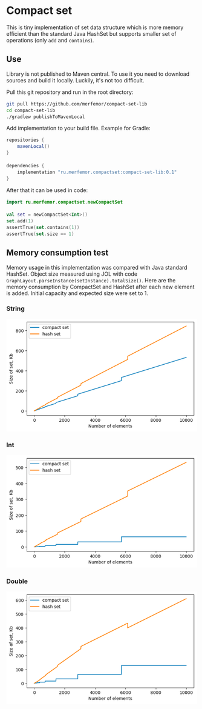 # Compact set

This is tiny implementation of set data structure which is more memory efficient than the standard Java HashSet 
but supports smaller set of operations (only `add` and `contains`).

## Use

Library is not published to Maven central. To use it you need to download sources and build it locally.
Luckily, it's not too difficult.

Pull this git repository and run in the root directory:

```bash
git pull https://github.com/merfemor/compact-set-lib
cd compact-set-lib
./gradlew publishToMavenLocal
```

Add implementation to your build file. Example for Gradle:
```groovy
repositories {
    mavenLocal()
}

dependencies {
    implementation "ru.merfemor.compactset:compact-set-lib:0.1"
}
```

After that it can be used in code:

```kotlin
import ru.merfemor.compactset.newCompactSet

val set = newCompactSet<Int>()
set.add(1)
assertTrue(set.contains(1))
assertTrue(set.size == 1)
```

## Memory consumption test

Memory usage in this implementation was compared with Java standard HashSet.
Object size measured using JOL with code `GraphLayout.parseInstance(setInstance).totalSize()`.
Here are the memory consumption by CompactSet and HashSet after each new element is added.
Initial capacity and expected size were set to 1.

### String

![](img/memory_test_result_string.png)

### Int

![](img/memory_test_result_int.png)

### Double

![](img/memory_test_result_double.png)